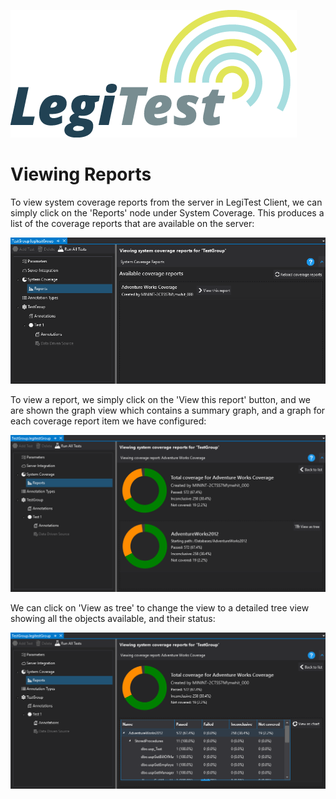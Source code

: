 ﻿![](images/_LegiTestBanner.png)

# Viewing Reports



To view system coverage reports from the server in LegiTest Client, we can simply click on the 'Reports' node under System Coverage. This produces a list of the coverage reports that are available on the server:

![](images/CoverageReportList.png)





To view a report, we simply click on the 'View this report' button, and we are shown the graph view which contains a summary graph, and a graph for each coverage report item we have configured:

![](images/CoverageReportGraphView.png)





We can click on 'View as tree' to change the view to a detailed tree view showing all the objects available, and their status:

![](images/CoverageReportTreeView.png)


